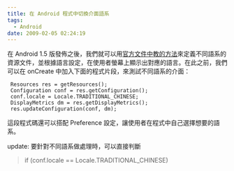 ```yaml
---
title: 在 Android 程式中切換介面語系
tags:
  - Android
date: 2009-02-05 02:24:19
---
```


在 Android 1.5 版發佈之後，我們就可以用[官方文件中教的方法](http://code.google.com/android/devel/resources-i18n.html)來定義不同語系的資源文件，並根據語言設定，在使用者螢幕上顯示出對應的語言。在此之前，我們可以在 onCreate 中加入下面的程式片段，來測試不同語系的介面：

```
 Resources res = getResources();
 Configuration conf = res.getConfiguration();
 conf.locale = Locale.TRADITIONAL_CHINESE;
 DisplayMetrics dm = res.getDisplayMetrics();
 res.updateConfiguration(conf, dm);
```

這段程式碼還可以搭配 Preference 設定，讓使用者在程式中自己選擇想要的語系。

update: 要針對不同語系做處理時，可以直接判斷

> if (conf.locale == Locale.TRADITIONAL_CHINESE)
